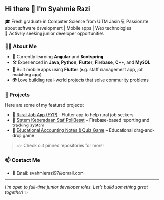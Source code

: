 ## Hi there 👋 I'm Syahmie Razi

🎓 Fresh graduate in Computer Science from UiTM Jasin
💻 Passionate about software development | Mobile apps | Web technologies  
🚀 Actively seeking junior developer opportunities

### 👨‍💻 About Me
- 🌱 Currently learning **Angular** and **Bootspring**
- 🛠️ Experienced in **Java**, **Python**, **Flutter**, **Firebase**, **C++**, and **MySQL**
- 📱 Built mobile apps using **Flutter** (e.g. staff management app, job matching app)
- 🌍 Love building real-world projects that solve community problems

### 🧠 Projects
Here are some of my featured projects:
- 🔹 [Rural Job App (FYP)](https://github.com/SyahmieRazi97/rural_job_apps) – Flutter app to help rural job seekers
- 🔹 [Sistem Keberadaan Staf PoliBesut](https://github.com/SyahmieRazi97/Sistem-Keberadaan-Staff-PoliBesut-iKSP-) – Firebase-based reporting and tracking system
- 🔹 [Educational Accounting Notes & Quiz Game](https://github.com/SyahmieRazi97/ACCOTEST) – Educational drag-and-drop game
> 👉 Check out pinned repositories for more!

### 📫 Contact Me
- 📧 Email: syahmierazi97@gmail.com

---

_I'm open to full-time junior developer roles. Let's build something great together!_ ✨

<!--
**SyahmieRazi97/SyahmieRazi97** is a ✨ _special_ ✨ repository because its `README.md` (this file) appears on your GitHub profile.

Here are some ideas to get you started:

- 🔭 I’m currently working on ...
- 🌱 I’m currently learning ...
- 👯 I’m looking to collaborate on ...
- 🤔 I’m looking for help with ...
- 💬 Ask me about ...
- 📫 How to reach me: ...
- 😄 Pronouns: ...
- ⚡ Fun fact: ...
-->
